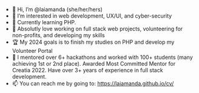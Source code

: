 - 👋 Hi, I’m @laiamanda (she/her/hers)
- 👀 I’m interested in web development, UX/UI, and cyber-security
- 🌱 Currently learning PHP.
- 💞️ Absolutly love working on full stack web projects, volunteering for non-profits, and developing my skills
- 🏆 My 2024  goals is to finish my studies on PHP and develop my Volunteer Portal
- 🎉 I mentored over 6+ hackathons and worked with 100+ students (many achieving 1st or 2nd place). Awarded Most Committed Mentor for Creatia 2022. Have over 3+ years of experience in full stack development.
- 📫 You can reach me by going to: https://laiamanda.github.io/cv/

<!---
laiamanda/laiamanda is a ✨ special ✨ repository because its `README.md` (this file) appears on your GitHub profile.
You can click the Preview link to take a look at your changes.
--->

